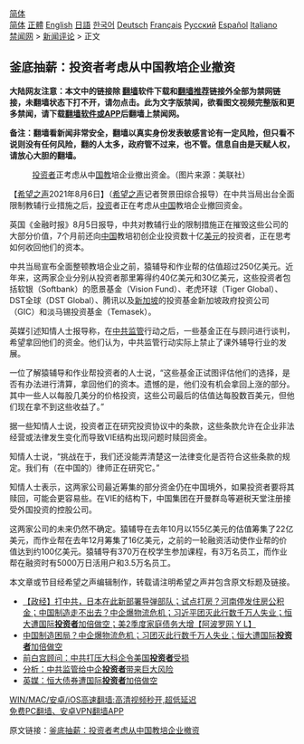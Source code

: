  <!-- 面包屑导航 --> <div class="breadcrumb"><!-- GTranslate: https://gtranslate.io/ -->  <div class="switcher notranslate">  <div class="selected">  <a href="#" onclick="return false;"> 简体</a>  </div>  <div class="option">  <a href="https://www.bannedbook.org" onclick="doGTranslate('zh-CN|zh-CN');jQuery('div.switcher div.selected a').html(jQuery(this).html());return false;" title="简体中文" class="nturl selected"> 简体</a>  <a href="https://www.bannedbook.org/zh-tw/" onclick="doGTranslate('zh-CN|zh-TW');jQuery('div.switcher div.selected a').html(jQuery(this).html());return false;" title="繁體中文" class="nturl"> 正體</a>  <a href="https://www.bannedbook.org/en/" onclick="doGTranslate('zh-CN|en');jQuery('div.switcher div.selected a').html(jQuery(this).html());return false;" title="English" class="nturl"> English</a>  <a href="https://www.bannedbook.org/ja/" onclick="doGTranslate('zh-CN|ja');jQuery('div.switcher div.selected a').html(jQuery(this).html());return false;" title="日本語" class="nturl"> 日語</a>  <a href="https://www.bannedbook.org/ko/" onclick="doGTranslate('zh-CN|ko');jQuery('div.switcher div.selected a').html(jQuery(this).html());return false;" title="한국어" class="nturl"> 한국어</a>  <a href="https://www.bannedbook.org/de/" onclick="doGTranslate('zh-CN|de');jQuery('div.switcher div.selected a').html(jQuery(this).html());return false;" title="Deutsch" class="nturl"> Deutsch</a>  <a href="https://www.bannedbook.org/fr/" onclick="doGTranslate('zh-CN|fr');jQuery('div.switcher div.selected a').html(jQuery(this).html());return false;" title="Français" class="nturl"> Français</a>  <a href="https://www.bannedbook.org/ru/" onclick="doGTranslate('zh-CN|ru');jQuery('div.switcher div.selected a').html(jQuery(this).html());return false;" title="Русский" class="nturl"> Русский</a>  <a href="https://www.bannedbook.org/es/" onclick="doGTranslate('zh-CN|es');jQuery('div.switcher div.selected a').html(jQuery(this).html());return false;" title="Español" class="nturl"> Español</a>  <a href="https://www.bannedbook.org/it/" onclick="doGTranslate('zh-CN|it');jQuery('div.switcher div.selected a').html(jQuery(this).html());return false;" title="Italiano" class="nturl"> Italiano</a>  </div>  </div>      <div class='breadcrumb-sub'><!-- Breadcrumb NavXT 6.3.0 --> <a href="https://www.bannedbook.org/" class="home">禁闻网</a> &gt; <a href="https://www.bannedbook.org/bnews/comments/" class="category">新闻评论</a> &gt; 正文</div></div><h2>釜底抽薪：投资者考虑从中国教培企业撤资</h2> <p class="notice"><b>大陆网友注意：本文中的链接除 <a href="https://github.com/bannedbook/fanqiang" >翻墙</a>软件下载和<a href="https://github.com/killgcd/justmysocks/blob/master/README.md">翻墙推荐</a>链接外全部为禁网链接，未翻墙状态下打不开，请勿点击。此为文字版禁闻，欲看图文视频完整版和更多禁闻，请下载<a href="https://github.com/bannedbook/fanqiang">翻墙软件或APP</a>后翻墙上禁闻网。</p><p>备注：翻墙看新闻非常安全，翻墙以真实身份发表敏感言论有一定风险，但只看不说则没有任何风险，翻的人太多，政府管不过来，也不管。信息自由是天赋人权，请放心大胆的翻墙。</b></p>  <div class="entry"> <figure><figcaption><a href="https://www.bannedbook.org/bnews/tag/%e6%8a%95%e8%b5%84%e8%80%85/" class="st_tag internal_tag" rel="tag" title="标签 投资者 下的日志">投资者</a>正考虑从中<a href="https://www.bannedbook.org/bnews/tag/%E5%9B%BD%E6%95%99/" class="st_tag internal_tag" rel="tag" title="标签 国教 下的日志">国教</a>培企业撤出资金。（图片来源：美联社）</figcaption></figure> <p>【<span class='wp_keywordlink_affiliate'><a href="https://www.soundofhope.org" title="希望之声" target="_blank">希望之声</a></span>2021年8月6日】（<a href="https://www.bannedbook.org/bnews/tag/%e5%b8%8c%e6%9c%9b%e4%b9%8b%e5%a3%b0/" class="st_tag internal_tag" rel="tag" title="标签 希望之声 下的日志">希望之声</a>记者贺景田综合报导）在中共当局出台全面限制教辅行业措施之后，<a href="https://www.bannedbook.org/bnews/tag/%e6%8a%95%e8%b5%84/" class="st_tag internal_tag" rel="tag" title="标签 投资 下的日志">投资</a>者正在考虑从<span class='wp_keywordlink_affiliate'><a href="https://www.bannedbook.org/" title="中国" target="_blank">中国</a></span>教培企业撤回资金。</p> <p>英国《金融时报》8月5日报导，中共对教辅行业的限制措施正在摧毁这些公司的大部分价值，7个月前还向<a href="https://www.bannedbook.org/bnews/tag/%E4%B8%AD%E5%9B%BD/" class="st_tag internal_tag" rel="tag" title="标签 中国 下的日志">中国</a>教培初创企业投资数十亿<a href="https://www.bannedbook.org/bnews/tag/%e7%be%8e%e5%85%83/" class="st_tag internal_tag" rel="tag" title="标签 美元 下的日志">美元</a>的投资者，正在思考如何收回他们的资本。</p> <p>中共当局宣布全面整顿教培企业之前，猿辅导和作业帮的估值超过250亿美元。近年来，这两家企业分别从投资者那里筹得约40亿美元和30亿美元，这些投资者包括软银（Softbank）的愿景基金（Vision Fund）、老虎环球（Tiger Global）、DST全球（DST Global）、腾讯以及<a href="https://www.bannedbook.org/bnews/tag/%e6%96%b0%e5%8a%a0%e5%9d%a1/" class="st_tag internal_tag" rel="tag" title="标签 新加坡 下的日志">新加坡</a>的投资基金新加坡政府投资公司（GIC）和淡马锡投资基金（Temasek）。</p>  <p>英媒引述知情人士报导称，在<a href="https://www.bannedbook.org/bnews/tag/%E4%B8%AD%E5%85%B1%E7%9B%91%E7%AE%A1/" class="st_tag internal_tag" rel="tag" title="标签 中共监管 下的日志">中共监管</a>行动之后，一些基金正在与顾问进行谈判，希望拿回他们的资金。他们认为，中共监管行动实际上禁止了课外辅导行业的发展。</p> <p>一位了解猿辅导和作业帮投资者的人士说，“这些基金正试图评估他们的选择，是否有办法进行清算，拿回他们的资本。遗憾的是，他们没有机会拿回上涨的部分。其中一些人以每股几美分的价格投资，这些公司最后的估值达每股数百美元，但他们现在拿不到这些收益了。”</p> <p>据一些知情人士说，投资者正在研究投资协议中的条款，这些条款允许在企业非法经营或法律发生变化而导致VIE结构出现问题时赎回资金。</p>  <p>知情人士说，“挑战在于，我们还没能弄清楚这一法律变化是否符合这些条款的规定。我们有（在中国的）律师正在研究它。”</p> <p>知情人士表示，这两家公司最近筹集的部分资金仍在中国境外，如果投资者要将其赎回，可能会更容易些。在VIE的结构下，中国集团在开曼群岛等避税天堂注册接受外国投资的控股公司。</p> <p>这两家公司的未来仍然不确定。猿辅导在去年10月以155亿美元的估值筹集了22亿美元，而作业帮在去年12月筹集了16亿美元，之前的一轮融资活动使作业帮的价值达到约100亿美元。猿辅导有370万在校学生参加课程，有3万名员工，而作业帮在融资时有5000万日活用户和3.5万名员工。</p>  <p>本文章或节目经希望之声编辑制作，转载请注明希望之声并包含原文标题及链接。 </p> <ul class='op-related-articles' title='相关阅读'> <li><a href='https://www.bannedbook.org/bnews/bannedvideo/20210805/1600807.html' target='_blank'>【政经】打中共，日本在此新部署导弹部队；试点打房？河南停发住房公积金；中国制造走不出去？中企爆物流危机；习近平团灭此行数千万人失业；恒大遭国际<b>投资者</b>加倍做空；美2季度家庭债务大增【阿波罗网 Y L】</a></li> <li><a href='https://www.bannedbook.org/bnews/cnnews/20210805/1600805.html' target='_blank'>中国制造困局？中企爆物流危机；习团灭此行数千万人失业；恒大遭国际<b>投资者</b>加倍做空</a></li> <li><a href='https://www.bannedbook.org/bnews/comments/20210805/1600701.html' target='_blank'>前白宫顾问：中共打压大科企令美国<b>投资者</b>受损</a></li> <li><a href='https://www.bannedbook.org/bnews/finance/20210805/1600497.html' target='_blank'>分析：中共监管给中企<b>投资者</b>带来巨大风险</a></li> <li><a href='https://www.bannedbook.org/bnews/comments/20210805/1600407.html' target='_blank'>英媒：恒大债券遭国际<b>投资者</b>加倍做空</a></li> </ul> <p class="texttj"> <a href="https://github.com/bannedbook/fanqiang/wiki/V2ray%E6%9C%BA%E5%9C%BA" target="_blank">WIN/MAC/安卓/iOS高速翻墙:高清视频秒开,超低延迟</a><br/> <a href="https://github.com/bannedbook/fanqiang/wiki/%E7%A6%81%E9%97%BB%E7%BD%91%E5%AE%89%E5%8D%93%E7%BF%BB%E5%A2%99%E6%96%B0%E9%97%BBAPP" target="_blank">免费PC翻墙、安卓VPN翻墙APP</a></p><p>原文链接：<a class="src_link"  href="https://www.soundofhope.org/post/532988" target="_blank">釜底抽薪：投资者考虑从中国教培企业撤资</a></p> <a name='sharetosocial'></a>  <div style="margin-bottom:5px;padding-bottom:5px;clear:both"> <div id="archive-pix-1" class="banner-ads"> <!-- AuctionX Display platform tag START --> <div id="26318x728x90x621x_ADSLOT2" clicktrack="%%CLICK_URL_ESC%%"></div> <!-- AuctionX Display platform tag END --> </div> <div id="archive-pix-2" class="banner-ads"> <!-- AuctionX Display platform tag START --> <div id="26315x300x250x621x_ADSLOT2" clicktrack="%%CLICK_URL_ESC%%"></div> <!-- AuctionX Display platform tag END --> </div> </div>  <div id="archive-pix-1" class="banner-ads"> <!-- AuctionX Display platform tag START --> <div id="26318x728x90x621x_ADSLOT3" clicktrack="%%CLICK_URL_ESC%%"></div> <!-- AuctionX Display platform tag END --> </div> </div><!--END ENTRY--> 